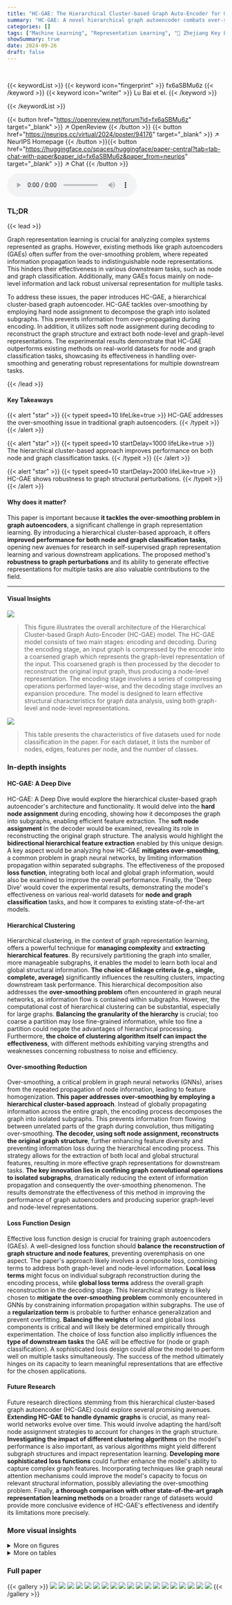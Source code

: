 ```yaml
---
title: "HC-GAE: The Hierarchical Cluster-based Graph Auto-Encoder for Graph Representation Learning"
summary: "HC-GAE: A novel hierarchical graph autoencoder combats over-smoothing by using hard node assignment to create isolated subgraphs, improving graph representation learning for classification."
categories: []
tags: ["Machine Learning", "Representation Learning", "🏢 Zhejiang Key Laboratory of Intelligent Education Technology and Application,Zhejiang Normal University",]
showSummary: true
date: 2024-09-26
draft: false
---
```


<br>

{{< keywordList >}}
{{< keyword icon="fingerprint" >}} fx6aSBMu6z {{< /keyword >}}
{{< keyword icon="writer" >}} Lu Bai et el. {{< /keyword >}}
 
{{< /keywordList >}}

{{< button href="https://openreview.net/forum?id=fx6aSBMu6z" target="_blank" >}}
↗ OpenReview
{{< /button >}}
{{< button href="https://neurips.cc/virtual/2024/poster/94176" target="_blank" >}}
↗ NeurIPS Homepage
{{< /button >}}{{< button href="https://huggingface.co/spaces/huggingface/paper-central?tab=tab-chat-with-paper&paper_id=fx6aSBMu6z&paper_from=neurips" target="_blank" >}}
↗ Chat
{{< /button >}}



<audio controls>
    <source src="https://ai-paper-reviewer.com/fx6aSBMu6z/podcast.wav" type="audio/wav">
    Your browser does not support the audio element.
</audio>


### TL;DR


{{< lead >}}

Graph representation learning is crucial for analyzing complex systems represented as graphs. However, existing methods like graph autoencoders (GAEs) often suffer from the over-smoothing problem, where repeated information propagation leads to indistinguishable node representations.  This hinders their effectiveness in various downstream tasks, such as node and graph classification.  Additionally, many GAEs focus mainly on node-level information and lack robust universal representation for multiple tasks. 

To address these issues, the paper introduces HC-GAE, a hierarchical cluster-based graph autoencoder.  HC-GAE tackles over-smoothing by employing hard node assignment to decompose the graph into isolated subgraphs. This prevents information from over-propagating during encoding. In addition, it utilizes soft node assignment during decoding to reconstruct the graph structure and extract both node-level and graph-level representations.  The experimental results demonstrate that HC-GAE outperforms existing methods on real-world datasets for node and graph classification tasks, showcasing its effectiveness in handling over-smoothing and generating robust representations for multiple downstream tasks.

{{< /lead >}}


#### Key Takeaways

{{< alert "star" >}}
{{< typeit speed=10 lifeLike=true >}} HC-GAE addresses the over-smoothing issue in traditional graph autoencoders. {{< /typeit >}}
{{< /alert >}}

{{< alert "star" >}}
{{< typeit speed=10 startDelay=1000 lifeLike=true >}} The hierarchical cluster-based approach improves performance on both node and graph classification tasks. {{< /typeit >}}
{{< /alert >}}

{{< alert "star" >}}
{{< typeit speed=10 startDelay=2000 lifeLike=true >}} HC-GAE shows robustness to graph structural perturbations. {{< /typeit >}}
{{< /alert >}}

#### Why does it matter?
This paper is important because **it tackles the over-smoothing problem in graph autoencoders**, a significant challenge in graph representation learning. By introducing a hierarchical cluster-based approach, it offers **improved performance for both node and graph classification tasks**, opening new avenues for research in self-supervised graph representation learning and various downstream applications.  The proposed method's **robustness to graph perturbations** and its ability to generate effective representations for multiple tasks are also valuable contributions to the field.

------
#### Visual Insights



![](https://ai-paper-reviewer.com/fx6aSBMu6z/figures_3_1.jpg)

> This figure illustrates the overall architecture of the Hierarchical Cluster-based Graph Auto-Encoder (HC-GAE) model. The HC-GAE model consists of two main stages: encoding and decoding.  During the encoding stage, an input graph is compressed by the encoder into a coarsened graph which represents the graph-level representation of the input. This coarsened graph is then processed by the decoder to reconstruct the original input graph, thus producing a node-level representation. The encoding stage involves a series of compressing operations performed layer-wise, and the decoding stage involves an expansion procedure. The model is designed to learn effective structural characteristics for graph data analysis, using both graph-level and node-level representations.





![](https://ai-paper-reviewer.com/fx6aSBMu6z/tables_7_1.jpg)

> This table presents the characteristics of five datasets used for node classification in the paper.  For each dataset, it lists the number of nodes, edges, features per node, and the number of classes.





### In-depth insights


#### HC-GAE: A Deep Dive
HC-GAE: A Deep Dive would explore the hierarchical cluster-based graph autoencoder's architecture and functionality.  It would delve into the **hard node assignment** during encoding, showing how it decomposes the graph into subgraphs, enabling efficient feature extraction. The **soft node assignment** in the decoder would be examined, revealing its role in reconstructing the original graph structure. The analysis would highlight the **bidirectional hierarchical feature extraction** enabled by this unique design.  A key aspect would be analyzing how HC-GAE **mitigates over-smoothing**, a common problem in graph neural networks, by limiting information propagation within separated subgraphs. The effectiveness of the proposed **loss function**, integrating both local and global graph information, would also be examined to improve the overall performance. Finally, the 'Deep Dive' would cover the experimental results, demonstrating the model's effectiveness on various real-world datasets for **node and graph classification** tasks, and how it compares to existing state-of-the-art models.

#### Hierarchical Clustering
Hierarchical clustering, in the context of graph representation learning, offers a powerful technique for **managing complexity** and **extracting hierarchical features**.  By recursively partitioning the graph into smaller, more manageable subgraphs, it enables the model to learn both local and global structural information.  **The choice of linkage criteria (e.g., single, complete, average)** significantly influences the resulting clusters, impacting downstream task performance. This hierarchical decomposition also addresses the **over-smoothing problem** often encountered in graph neural networks, as information flow is contained within subgraphs.  However, the computational cost of hierarchical clustering can be substantial, especially for large graphs.  **Balancing the granularity of the hierarchy** is crucial; too coarse a partition may lose fine-grained information, while too fine a partition could negate the advantages of hierarchical processing.  Furthermore, **the choice of clustering algorithm itself can impact the effectiveness**, with different methods exhibiting varying strengths and weaknesses concerning robustness to noise and efficiency.

#### Over-smoothing Reduction
Over-smoothing, a critical problem in graph neural networks (GNNs), arises from the repeated propagation of node information, leading to feature homogenization.  **This paper addresses over-smoothing by employing a hierarchical cluster-based approach**.  Instead of globally propagating information across the entire graph, the encoding process decomposes the graph into isolated subgraphs.  This prevents information from flowing between unrelated parts of the graph during convolution, thus mitigating over-smoothing.  **The decoder, using soft node assignment, reconstructs the original graph structure**, further enhancing feature diversity and preventing information loss during the hierarchical encoding process.  This strategy allows for the extraction of both local and global structural features, resulting in more effective graph representations for downstream tasks. **The key innovation lies in confining graph convolutional operations to isolated subgraphs**, dramatically reducing the extent of information propagation and consequently the over-smoothing phenomenon.  The results demonstrate the effectiveness of this method in improving the performance of graph autoencoders and producing superior graph-level and node-level representations.

#### Loss Function Design
Effective loss function design is crucial for training graph autoencoders (GAEs).  A well-designed loss function should **balance the reconstruction of graph structure and node features**, preventing overemphasis on one aspect.  The paper's approach likely involves a composite loss, combining terms to address both graph-level and node-level information.  **Local loss terms** might focus on individual subgraph reconstruction during the encoding process, while **global loss terms** address the overall graph reconstruction in the decoding stage.  This hierarchical strategy is likely chosen to **mitigate the over-smoothing problem** commonly encountered in GNNs by constraining information propagation within subgraphs.  The use of a **regularization term** is probable to further enhance generalization and prevent overfitting.  **Balancing the weights** of local and global loss components is critical and will likely be determined empirically through experimentation. The choice of loss function also implicitly influences the **type of downstream tasks** the GAE will be effective for (node or graph classification).  A sophisticated loss design could allow the model to perform well on multiple tasks simultaneously. The success of the method ultimately hinges on its capacity to learn meaningful representations that are effective for the chosen applications.

#### Future Research
Future research directions stemming from this hierarchical cluster-based graph autoencoder (HC-GAE) could explore several promising avenues.  **Extending HC-GAE to handle dynamic graphs** is crucial, as many real-world networks evolve over time.  This would involve adapting the hard/soft node assignment strategies to account for changes in the graph structure.  **Investigating the impact of different clustering algorithms** on the model's performance is also important, as various algorithms might yield different subgraph structures and impact representation learning.  **Developing more sophisticated loss functions** could further enhance the model's ability to capture complex graph features.  Incorporating techniques like graph neural attention mechanisms could improve the model's capacity to focus on relevant structural information, possibly alleviating the over-smoothing problem. Finally, **a thorough comparison with other state-of-the-art graph representation learning methods** on a broader range of datasets would provide more conclusive evidence of HC-GAE's effectiveness and identify its limitations more precisely.


### More visual insights

<details>
<summary>More on figures
</summary>


![](https://ai-paper-reviewer.com/fx6aSBMu6z/figures_4_1.jpg)

> This figure illustrates the two main steps in the encoding process of the proposed HC-GAE model: hard node assignment and coarsening. First, the hard assignment step divides the input graph into several subgraphs. Then, the coarsening step compresses each subgraph into a single node, resulting in a smaller coarsened graph. This process is repeated layer-wise in the encoder to generate a sequence of progressively smaller graphs, extracting hierarchical structural features in the process.


![](https://ai-paper-reviewer.com/fx6aSBMu6z/figures_5_1.jpg)

> This figure illustrates a single layer within the decoder of the proposed HC-GAE model.  The decoder takes a retrieved graph (left) as input and aims to reconstruct the original graph structure by probabilistically expanding each coarsened node. The solid black lines represent the edges in the reconstructed graph, while the dotted pink and light blue lines represent the probabilistic expansion of nodes from the retrieved graph into the reconstructed graph. The process demonstrates the soft node assignment used in the HC-GAE decoder to probabilistically reconstruct the original graph structure.


![](https://ai-paper-reviewer.com/fx6aSBMu6z/figures_8_1.jpg)

> This figure shows the ablation study comparing the performance of the proposed HC-GAE model against a variant, HC-GAE-SE, which uses soft node assignment instead of hard node assignment in the encoder. The results across five graph classification datasets (IMDB-B, IMDB-M, PROTEINS, COLLAB, MUTAG) demonstrate that HC-GAE significantly outperforms HC-GAE-SE, highlighting the importance of hard node assignment for effective graph representation learning.


</details>




<details>
<summary>More on tables
</summary>


![](https://ai-paper-reviewer.com/fx6aSBMu6z/tables_7_2.jpg)
> This table presents the characteristics of five graph datasets used for graph classification experiments in the paper. For each dataset, it lists the number of graphs, the average number of nodes per graph, the average number of edges per graph, and the number of classes.

![](https://ai-paper-reviewer.com/fx6aSBMu6z/tables_7_3.jpg)
> This table presents the node classification accuracy results for various models on five real-world datasets (Cora, CiteSeer, PubMed, Computers, and CS).  The models compared include DGI, VGAE, SSL-GCN, GraphSage, GraphMAE, S2GAE, and the proposed HC-GAE.  The accuracy is presented as mean ± standard deviation.  The average rank (A.R.) across the datasets is also included to provide a summary comparison of model performance.

![](https://ai-paper-reviewer.com/fx6aSBMu6z/tables_8_1.jpg)
> This table presents the results of graph classification experiments on five benchmark datasets (IMDB-B, IMDB-M, PROTEINS, COLLAB, MUTAG).  It compares the accuracy of the proposed HC-GAE model against several baselines, including a graph kernel (WLSK), supervised GNNs (DGCNN, DiffPool), and other self-supervised GAEs (Graph2Vec, InfoGCL, GraphMAE, S2GAE). The average rank (A.R.) across datasets is also provided to summarize the relative performance of each method.

</details>




### Full paper

{{< gallery >}}
<img src="https://ai-paper-reviewer.com/fx6aSBMu6z/1.png" class="grid-w50 md:grid-w33 xl:grid-w25" />
<img src="https://ai-paper-reviewer.com/fx6aSBMu6z/2.png" class="grid-w50 md:grid-w33 xl:grid-w25" />
<img src="https://ai-paper-reviewer.com/fx6aSBMu6z/3.png" class="grid-w50 md:grid-w33 xl:grid-w25" />
<img src="https://ai-paper-reviewer.com/fx6aSBMu6z/4.png" class="grid-w50 md:grid-w33 xl:grid-w25" />
<img src="https://ai-paper-reviewer.com/fx6aSBMu6z/5.png" class="grid-w50 md:grid-w33 xl:grid-w25" />
<img src="https://ai-paper-reviewer.com/fx6aSBMu6z/6.png" class="grid-w50 md:grid-w33 xl:grid-w25" />
<img src="https://ai-paper-reviewer.com/fx6aSBMu6z/7.png" class="grid-w50 md:grid-w33 xl:grid-w25" />
<img src="https://ai-paper-reviewer.com/fx6aSBMu6z/8.png" class="grid-w50 md:grid-w33 xl:grid-w25" />
<img src="https://ai-paper-reviewer.com/fx6aSBMu6z/9.png" class="grid-w50 md:grid-w33 xl:grid-w25" />
<img src="https://ai-paper-reviewer.com/fx6aSBMu6z/10.png" class="grid-w50 md:grid-w33 xl:grid-w25" />
<img src="https://ai-paper-reviewer.com/fx6aSBMu6z/11.png" class="grid-w50 md:grid-w33 xl:grid-w25" />
<img src="https://ai-paper-reviewer.com/fx6aSBMu6z/12.png" class="grid-w50 md:grid-w33 xl:grid-w25" />
<img src="https://ai-paper-reviewer.com/fx6aSBMu6z/13.png" class="grid-w50 md:grid-w33 xl:grid-w25" />
<img src="https://ai-paper-reviewer.com/fx6aSBMu6z/14.png" class="grid-w50 md:grid-w33 xl:grid-w25" />
<img src="https://ai-paper-reviewer.com/fx6aSBMu6z/15.png" class="grid-w50 md:grid-w33 xl:grid-w25" />
<img src="https://ai-paper-reviewer.com/fx6aSBMu6z/16.png" class="grid-w50 md:grid-w33 xl:grid-w25" />
<img src="https://ai-paper-reviewer.com/fx6aSBMu6z/17.png" class="grid-w50 md:grid-w33 xl:grid-w25" />
<img src="https://ai-paper-reviewer.com/fx6aSBMu6z/18.png" class="grid-w50 md:grid-w33 xl:grid-w25" />
<img src="https://ai-paper-reviewer.com/fx6aSBMu6z/19.png" class="grid-w50 md:grid-w33 xl:grid-w25" />
{{< /gallery >}}